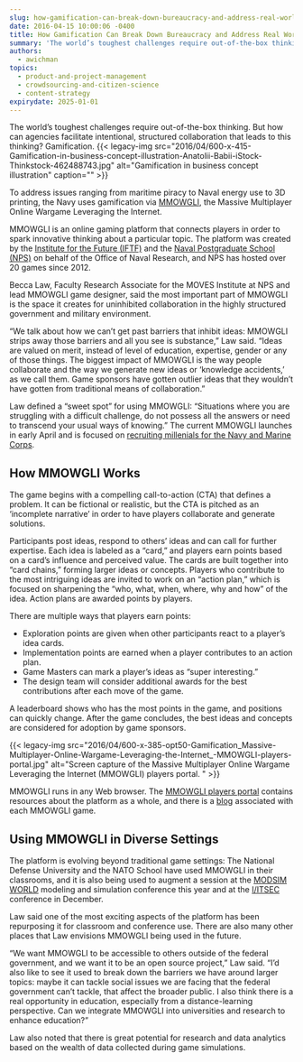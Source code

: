 ```yaml
---
slug: how-gamification-can-break-down-bureaucracy-and-address-real-world-problems
date: 2016-04-15 10:00:06 -0400
title: How Gamification Can Break Down Bureaucracy and Address Real World Problems
summary: 'The world’s toughest challenges require out-of-the-box thinking. But how can agencies facilitate intentional, structured collaboration that leads to this thinking? Gamification. To address issues ranging from maritime piracy to Naval energy use to 3D printing, the Navy uses gamification via MMOWGLI, the Massive Multiplayer Online Wargame Leveraging the Internet. MMOWGLI is an online gaming platform that'
authors:
  - awichman
topics:
  - product-and-project-management
  - crowdsourcing-and-citizen-science
  - content-strategy
expirydate: 2025-01-01
---
```


The world’s toughest challenges require out-of-the-box thinking. But how can agencies facilitate intentional, structured collaboration that leads to this thinking? Gamification. {{< legacy-img src="2016/04/600-x-415-Gamification-in-business-concept-illustration-Anatolii-Babii-iStock-Thinkstock-462488743.jpg" alt="Gamification in business concept illustration" caption="" >}}

To address issues ranging from maritime piracy to Naval energy use to 3D printing, the Navy uses gamification via [MMOWGLI](https://portal.mmowgli.nps.edu/game-wiki), the Massive Multiplayer Online Wargame Leveraging the Internet.

MMOWGLI is an online gaming platform that connects players in order to spark innovative thinking about a particular topic. The platform was created by the [Institute for the Future (IFTF)](http://www.iftf.org/) and the [Naval Postgraduate School (NPS)](http://www.nps.edu/) on behalf of the Office of Naval Research, and NPS has hosted over 20 games since 2012.

Becca Law, Faculty Research Associate for the MOVES Institute at NPS and lead MMOWGLI game designer, said the most important part of MMOWGLI is the space it creates for uninhibited collaboration in the highly structured government and military environment.

“We talk about how we can’t get past barriers that inhibit ideas: MMOWGLI strips away those barriers and all you see is substance,” Law said. “Ideas are valued on merit, instead of level of education, expertise, gender or any of those things. The biggest impact of MMOWGLI is the way people collaborate and the way we generate new ideas or ‘knowledge accidents,’ as we call them. Game sponsors have gotten outlier ideas that they wouldn’t have gotten from traditional means of collaboration.”

Law defined a “sweet spot” for using MMOWGLI: “Situations where you are struggling with a difficult challenge, do not possess all the answers or need to transcend your usual ways of knowing.” The current MMOWGLI launches in early April and is focused on [recruiting millenials for the Navy and Marine Corps](https://portal.mmowgli.nps.edu/wp/index.php/MMOWGLI/gen-y-page/).

## How MMOWGLI Works

The game begins with a compelling call-to-action (CTA) that defines a problem. It can be fictional or realistic, but the CTA is pitched as an &#8216;incomplete narrative’ in order to have players collaborate and generate solutions.

Participants post ideas, respond to others’ ideas and can call for further expertise. Each idea is labeled as a &#8220;card,&#8221; and players earn points based on a card’s influence and perceived value. The cards are built together into “card chains,” forming larger ideas or concepts. Players who contribute to the most intriguing ideas are invited to work on an “action plan,” which is focused on sharpening the &#8220;who, what, when, where, why and how&#8221; of the idea. Action plans are awarded points by players.

There are multiple ways that players earn points:

  * Exploration points are given when other participants react to a player’s idea cards.
  * Implementation points are earned when a player contributes to an action plan.
  * Game Masters can mark a player’s ideas as &#8220;super interesting.&#8221;
  * The design team will consider additional awards for the best contributions after each move of the game.

A leaderboard shows who has the most points in the game, and positions can quickly change. After the game concludes, the best ideas and concepts are considered for adoption by game sponsors.

{{< legacy-img src="2016/04/600-x-385-opt50-Gamification\_Massive-Multiplayer-Online-Wargame-Leveraging-the-Internet\_-MMOWGLI-players-portal.jpg" alt="Screen capture of the Massive Multiplayer Online Wargame Leveraging the Internet (MMOWGLI) players portal. " >}}

MMOWGLI runs in any Web browser. The [MMOWGLI players portal](https://portal.mmowgli.nps.edu/game-wiki) contains resources about the platform as a whole, and there is a [blog](https://portal.mmowgli.nps.edu/wp/) associated with each MMOWGLI game.

## Using MMOWGLI in Diverse Settings

The platform is evolving beyond traditional game settings: The National Defense University and the NATO School have used MMOWGLI in their classrooms, and it is also being used to augment a session at the [MODSIM WORLD](http://www.modsimworld.org/) modeling and simulation conference this year and at the [I/ITSEC](http://www.iitsec.org/) conference in December.

Law said one of the most exciting aspects of the platform has been repurposing it for classroom and conference use. There are also many other places that Law envisions MMOWGLI being used in the future.

“We want MMOWGLI to be accessible to others outside of the federal government, and we want it to be an open source project,” Law said. “I’d also like to see it used to break down the barriers we have around larger topics: maybe it can tackle social issues we are facing that the federal government can’t tackle, that affect the broader public. I also think there is a real opportunity in education, especially from a distance-learning perspective. Can we integrate MMOWGLI into universities and research to enhance education?”

Law also noted that there is great potential for research and data analytics based on the wealth of data collected during game simulations.
